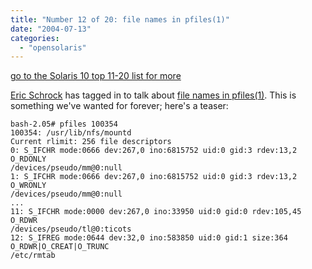 ```yaml
---
title: "Number 12 of 20: file names in pfiles(1)"
date: "2004-07-13"
categories: 
  - "opensolaris"
---
```


[go to the Solaris 10 top 11-20 list for more](http://dtrace.org/blogs/ahl/the_solaris_10_top_11)

[Eric Schrock](http://blogs.sun.com/eschrock) has tagged in to talk about [file names in pfiles(1)](http://blogs.sun.com/roller/page/eschrock/20040712#nuts_and_bolts_of_pfiles). This is something we've wanted for forever; here's a teaser:

```
bash-2.05# pfiles 100354
100354: /usr/lib/nfs/mountd
Current rlimit: 256 file descriptors
0: S_IFCHR mode:0666 dev:267,0 ino:6815752 uid:0 gid:3 rdev:13,2
O_RDONLY
/devices/pseudo/mm@0:null
1: S_IFCHR mode:0666 dev:267,0 ino:6815752 uid:0 gid:3 rdev:13,2
O_WRONLY
/devices/pseudo/mm@0:null
...
11: S_IFCHR mode:0000 dev:267,0 ino:33950 uid:0 gid:0 rdev:105,45
O_RDWR
/devices/pseudo/tl@0:ticots
12: S_IFREG mode:0644 dev:32,0 ino:583850 uid:0 gid:1 size:364
O_RDWR|O_CREAT|O_TRUNC
/etc/rmtab

```
